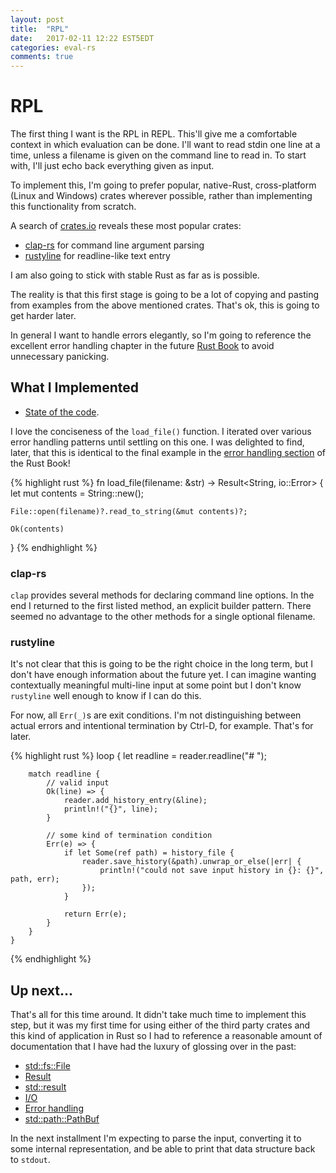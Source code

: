 ```yaml
---
layout: post
title:  "RPL"
date:   2017-02-11 12:22 EST5EDT
categories: eval-rs
comments: true
---
```


# RPL

The first thing I want is the RPL in REPL. This'll give me a comfortable context
in which evaluation can be done. I'll want to read stdin one line at a time, unless
a filename is given on the command line to read in. To start with, I'll just echo
back everything given as input.

To implement this, I'm going to prefer popular, native-Rust, cross-platform (Linux
and Windows) crates wherever possible, rather than implementing this functionality
from scratch.

A search of [crates.io](http://crates.io) reveals these most popular crates:

* [clap-rs](https://crates.io/crates/clap) for command line argument parsing
* [rustyline](https://crates.io/crates/rustyline) for readline-like text entry

I am also going to stick with stable Rust as far as is possible.

The reality is that this first stage is going to be a lot of copying and pasting
from examples from the above mentioned crates. That's ok, this is going to get
harder later.

In general I want to handle errors elegantly, so I'm going to reference the excellent
error handling chapter in the future [Rust Book](https://rust-lang.github.io/book/) to
avoid unnecessary panicking.

## What I Implemented

* [State of the code](https://github.com/pliniker/eval-rs/tree/rpl).

I love the conciseness of the `load_file()` function. I iterated over various error
handling patterns until settling on this one. I was delighted to find, later, that
this is identical to the final example in the
[error handling section](https://rust-lang.github.io/book/ch09-02-recoverable-errors-with-result.html)
of the Rust Book!

{% highlight rust %}
fn load_file(filename: &str) -> Result<String, io::Error> {
    let mut contents = String::new();

    File::open(filename)?.read_to_string(&mut contents)?;

    Ok(contents)
}
{% endhighlight %}

### clap-rs

`clap` provides several methods for declaring command line options. In the end I
returned to the first listed method, an explicit builder pattern. There seemed no
advantage to the other methods for a single optional filename.

### rustyline

It's not clear that this is going to be the right choice in the long term, but
I don't have enough information about the future yet. I can imagine wanting
contextually meaningful multi-line input at some point but I don't know `rustyline`
well enough to know if I can do this.

For now, all `Err(_)`s are exit conditions. I'm not distinguishing between actual
errors and intentional termination by Ctrl-D, for example. That's for later.

{% highlight rust %}
    loop {
        let readline = reader.readline("# ");

        match readline {
            // valid input
            Ok(line) => {
                reader.add_history_entry(&line);
                println!("{}", line);
            }

            // some kind of termination condition
            Err(e) => {
                if let Some(ref path) = history_file {
                    reader.save_history(&path).unwrap_or_else(|err| {
                        println!("could not save input history in {}: {}", path, err);
                    });
                }

                return Err(e);
            }
        }
    }
{% endhighlight %}

## Up next...

That's all for this time around. It didn't take much time to implement this step,
but it was my first time for using either of the third party crates and this kind
of application in Rust so I had to reference a reasonable amount of documentation
that I have had the luxury of glossing over in the past:

* [std::fs::File](https://doc.rust-lang.org/std/fs/struct.File.html)
* [Result](https://doc.rust-lang.org/std/result/enum.Result.html)
* [std::result](https://doc.rust-lang.org/std/result/)
* [I/O](https://rust-lang.github.io/book/ch12-03-improving-error-handling-and-modularity.html)
* [Error handling](https://rust-lang.github.io/book/ch09-02-recoverable-errors-with-result.html)
* [std::path::PathBuf](https://doc.rust-lang.org/std/path/struct.PathBuf.html)

In the next installment I'm expecting to parse the input, converting it to some
internal representation, and be able to print that data structure back to `stdout`.
